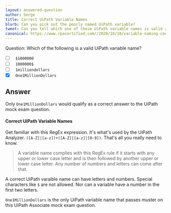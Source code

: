 ```yaml
---
layout: answered-question
author: Serge
title: Correct UiPath Variable Names
blurb: Can you pick out the poorly named UiPath variable?
tweet: Can you tell which one of these UiPath variable names is valid and which ones are not? Correct UiPath variable names is an important part of the UiPath Associate certification.  #UiPath #mockexam #UiPathCertification
canonical: https://www.rpacertified.com//2020/10/10/variable-naming-conventions.html
---
```


Question: Which of the following is a valid UiPath variable name?

- [ ] &nbsp;  `$1000000`
- [ ] &nbsp;  `1000000$`
- [ ] &nbsp;  `1milliondollars`
- [x] &nbsp;  `One1MillionDollars`

## Answer

Only `One1MillionDollars` would qualify as a correct answer to the UiPath mock exam question.

#### Correct UiPath Variable Names

Get familiar with this RegEx expression. It's what's used by the UiPath Analyzer.  `([A-Z]|[a-z])+([A-Z]|[a-z]|[0-9])`. That's all you really need to know.

> A variable name complies with this RegEx rule if it starts with any upper or lower case letter and is then followed by another upper or lower case letter. Any number of numbers and letters can come after that.

A correct UiPath varaible name can have letters and numbers. Special characters like `$` are not allowed. Nor can a variable have a number in the first two letters.

`One1MillionDollars` is the only UiPath variable name that passes muster on this UiPath Associate mock exam question.
